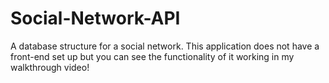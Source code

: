 # Social-Network-API
A database structure for a social network. This application does not have a front-end set up but you can see the functionality of it working in my walkthrough video!
